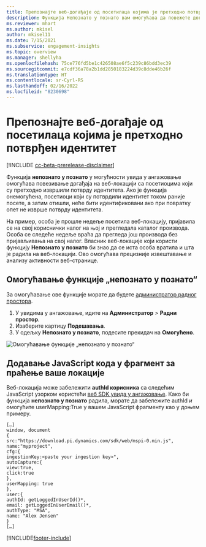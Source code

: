 ```yaml
---
title: Препознајте веб-догађаје од посетилаца којима је претходно потврђен идентитет из непознатих у познате
description: Функција Непознато у познато вам омогућава да повежете догађаје на веб-локацији са посетиоцима који су претходно извршили потврду идентитета.
ms.reviewer: mhart
ms.author: mkisel
author: mkisel11
ms.date: 7/15/2021
ms.subservice: engagement-insights
ms.topic: overview
ms.manager: shellyha
ms.openlocfilehash: 75ce776fd5be1c426508ae6f5c239c86bdd3ec39
ms.sourcegitcommit: e7cdf36a78a2b1dd2850183224d39c8dde46b26f
ms.translationtype: HT
ms.contentlocale: sr-Cyrl-RS
ms.lasthandoff: 02/16/2022
ms.locfileid: "8230698"
---
```

# <a name="recognize-web-events-from-previously-authenticated-visitors"></a>Препознајте веб-догађаје од посетилаца којима је претходно потврђен идентитет

[!INCLUDE [cc-beta-prerelease-disclaimer](includes/cc-beta-prerelease-disclaimer.md)]

Функција **непознато у познато** у могућности увида у ангажовање омогућава повезивање догађаја на веб-локацији са посетиоцима који су претходно извршили потврду идентитета. Ако је функција онемогућена, посетиоци који су потврдили идентитет током раније посете, а затим отишли, неће бити идентификовани ако при повратку опет не изврше потврду идентитета. 

На пример, особа је прошле недеље посетила веб-локацију, пријавила се на свој кориснички налог на њој и прегледала каталог производа. Особа се следеће недеље враћа да прегледа још производа без пријављивања на свој налог. Власник веб-локације који користи функцију **Непознато у познато** би знао да се иста особа вратила и шта је радила на веб-локацији. Ово омогућава прецизније извештавање и анализу активности веб-странице.

## <a name="enable-unknown-to-known"></a>Омогућавање функције „непознато у познато“

За омогућавање ове функције морате да будете [администратор радног простора](user-roles.md). 

1. У увидима у ангажовање, идите на **Администратор** > **Радни простор**. 
2. Изаберите картицу **Подешавања**.
3. У одељку **Непознато у познато**, подесите прекидач на **Омогућено**.

![Омогућавање функције „непознато у познато“](media/U2Ktoggle.png "Омогућавање функције „непознато у познато“")

## <a name="adding-javascript-code-to-your-sites-tracking-snippet"></a>Додавање JavaScript кода у фрагмент за праћење ваше локације

Веб-локација може забележити **authId корисника** са следећим JavaScript узорком користећи [веб SDK увида у ангажовање](advanced-SDK-implementation.md). Како би функција **непознато у познато** радила, морате да забележите authId *и* омогућите userMapping:True у вашем JavaScript фрагменту као у доњем примеру.

```
[…]
window, document
{
src:"https://download.pi.dynamics.com/sdk/web/mspi-0.min.js",
name:"myproject",
cfg:{
ingestionKey:<paste your ingestion key>",
autoCapture:{
view:true,
click:true
},
userMapping: true
},
user:{
authId: getLoggedInUserId()*,
email: getLoggedInUserEmail()*,
authType: "MSA",
name: "Alex Jensen"
}
[…]
```

[!INCLUDE[footer-include](../includes/footer-banner.md)]

